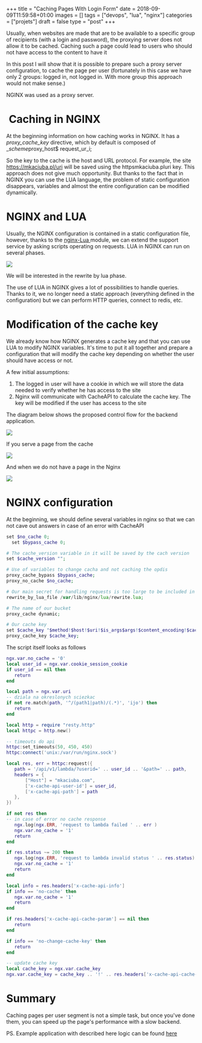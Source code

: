 +++
title = "Caching Pages With Login Form"
date = 2018-09-09T11:59:58+01:00
images = []
tags = ["devops", "lua", "nginx"]
categories = ["projets"]
draft = false
type = "post"
+++

Usually, when websites are made that are to be available to a specific group of recipients (with a login and password), the proxying server does not allow it to be cached. Caching such a page could lead to users who should not have access to the content to have it

In this post I will show that it is possible to prepare such a proxy server configuration, to cache the page per user (fortunately in this case we have only 2 groups: logged in, not logged in. With more group this approach would not make sense.)

NGINX was used as a proxy server.


#  Caching in NGINX

At the beginning information on how caching works in NGINX. It has a _proxy_cache_key_ directive, which by default is composed of _$scheme$proxy_host$ request_ur_i;

So the key to the cache is the host and URL protocol. For example, the site https://mkaciuba.pl/uri will be saved using the httpsmkaciuba.pluri key. This approach does not give much opportunity. But thanks to the fact that in NGINX you can use the LUA language, the problem of static configuration disappears, variables and almost the entire configuration can be modified dynamically.

# NGINX and LUA

Usually, the NGINX configuration is contained in a static configuration file, however, thanks to the [nginx-Lua ](https://github.com/openresty/lua-nginx-module)module, we can extend the support service by asking scripts operating on requests. LUA in NGINX can run on several phases.

![](https://lh3.googleusercontent.com/-vmsGcKFZHNIkalvTSXwUARj2vRj8KL61OzS_stcsJAirs0IQMz1gD4IMpe2NgQ_aJgiUE9C2IL2RYimC1dNGDXRmFFnrkQM92dh2dL514hUY9RFTOFUB_Np1z-ucvr824cE-4x0)

We will be interested in the rewrite by lua phase.

The use of LUA in NGINX gives a lot of possibilities to handle queries. Thanks to it, we no longer need a static approach (everything defined in the configuration) but we can perform HTTP queries, connect to redis, etc.

# Modification of the cache key

We already know how NGINX generates a cache key and that you can use LUA to modify NGINX variables. It's time to put it all together and prepare a configuration that will modify the cache key depending on whether the user should have access or not.

A few initial assumptions:

1.  The logged in user will have a cookie in which we will store the data needed to verify whether he has access to the site
2.  Nginx will communicate with CacheAPI to calculate the cache key. The key will be modified if the user has access to the site

The diagram below shows the proposed control flow for the backend application.

![](https://lh5.googleusercontent.com/16yKh8fGouXtcI7qVqQqUV9_6_pvi8Jb2NF7TDwx5q_UjXtjRNvztnTV6R9-jAXJH3P78erAKeg6OirueeaC_Y9_j1Z1JXjRY_sard56kUIIBWZZ2AZeX0tKBa0fPINcKnWAx5_X)

If you serve a page from the cache

![](https://lh3.googleusercontent.com/t3r0TAv-J1oOoUMFRRAQL07YpW4jNPjPs7sdXeoyXvmSnDcjA758r-K2KgS01kB-YYonrLK7ICT1g-Wagay6hHsxhYEbcTeseY4c-PhieTg3MOLq9lLHLW-eU2QycV2oIgqwU290)

And when we do not have a page in the Nginx

![](https://lh3.googleusercontent.com/rrEhFHqTLYASeqAlueaWOUQ8S_gx8AY6PC-juLYuBjTCc7RVaNFXusJdVh2nIfP6cBj6COOHI0xjsrd4QgWuHI6cKLO3srRV-fHitSDih7JwRAqwkqsxTgEEnn8dlz_wZnhOIVlz)

# NGINX configuration

At the beginning, we should define several variables in nginx so that we can not cave out answers in case of an error with CacheAPI

```php
set $no_cache 0;
  set $bypass_cache 0;

# The cache_version variable in it will be saved by the cach version
set $cache_version "";

# Use of variables to change cacha and not caching the opdis
proxy_cache_bypass $bypass_cache;
proxy_no_cache $no_cache;

# Our main secret for handling requests is too large to be included in the nginx configuration. More conveniently edit it in a separate file
rewrite_by_lua_file /var/lib/nginx/lua/rewrite.lua;

# The name of our bucket
proxy_cache dynamic;

# Our cache key
set $cache_key "$method!$host!$uri!$is_args$args!$content_encoding!$cache_version";
proxy_cache_key $cache_key;
```

The script itself looks as follows

```lua
ngx.var.no_cache = '0'
local user_id = ngx.var.cookie_session_cookie
if user_id == nil then
   return
end

local path = ngx.var.uri
-- dziala na okreslonych sciezkac
if not re.match(path, '^/(path1|path)/(.*)', 'ijo') then
   return
end

local http = require "resty.http"
local httpc = http.new()

-- timeouts do api
httpc:set_timeouts(50, 450, 450)
httpc:connect('unix:/var/run/nginx.sock')

local res, err = httpc:request({
   path = '/api/v1/lambda/?userid=' .. user_id .. '&path=' .. path,
   headers = {
       ["Host"] = "mkaciuba.com",
       ['x-cache-api-user-id'] = user_id,
       ['x-cache-api-path'] = path
   },
})

if not res then
-- in case of error no cache response
   ngx.log(ngx.ERR, 'request to lambda failed ' .. err )
   ngx.var.no_cache = '1'
   return
end

if res.status ~= 200 then
   ngx.log(ngx.ERR, 'request to lambda invalid status ' .. res.status)
   ngx.var.no_cache = '1'
   return
end

local info = res.headers['x-cache-api-info']
if info == 'no-cache' then
   ngx.var.no_cache = '1'
   return
end

if res.headers['x-cache-api-cache-param'] == nil then
   return
end

if info == 'no-change-cache-key' then
   return
end

-- update cache key
local cache_key = ngx.var.cache_key
ngx.var.cache_key = cache_key .. '!' .. res.headers['x-cache-api-cache-param']</pre>
```

# Summary

Caching pages per user segment is not a simple task, but once you've done them, you can speed up the page's performance with a slow backend.

PS. Example application with described here logic can be found [here](https://github.com/aldor007/nginx-user-cache-poc)